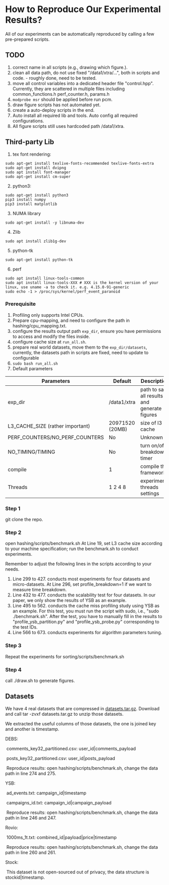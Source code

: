 # How to Reproduce Our Experimental Results?

All of our experiments can be automatically reproduced by calling a few pre-prepared scripts.

## TODO

1. correct name in all scripts (e.g., drawing which figure.).
2. clean all data path, do not use fixed "/data1/xtra/...", both in scripts and code.  - roughly done, need to be tested.
3. move all control variables into a dedicated header file "control.hpp". Currently, they are scattered in multiple files including common_functions.h perf_counter.h, params.h
4. `modprobe msr` should be applied before run pcm.
5. draw figure scripts has not automated yet.
6. create a auto-deploy scripts in the end.
7. Auto install all required lib and tools. Auto config all required configurations.
8. All figure scripts still uses hardcoded path /data1/xtra.

## Third-party Lib

1. tex font rendering:

```shell
sudo apt-get install texlive-fonts-recommended texlive-fonts-extra
sudo apt-get install dvipng
sudo apt install font-manager
sudo apt-get install cm-super
```

2. python3:

```shell
sudo apt-get install python3
pip3 install numpy
pip3 install matplotlib
```

3.  NUMA library

```shell
sudo apt-get install -y libnuma-dev
```

4. Zlib

```shell
sudo apt install zlib1g-dev
```

5. python-tk

```shell
sudo apt-get install python-tk
```

6. perf

```shell
sudo apt install linux-tools-common
sudo apt install linux-tools-XXX # XXX is the kernel version of your linux, use uname -a to check it. e.g. 4.15.0-91-generic
sudo echo -1 > /proc/sys/kernel/perf_event_paranoid
```

### Prerequisite

1. Profiling only supports Intel CPUs.
2. Prepare cpu-mapping, and need to configure the path in hashing/cpu_mapping.txt. 
3. configure the results output path `exp_dir`, ensure you have permissions to access and modify the files inside.
4. configure cache size at `run_all.sh`.
5. prepare real world datasets, move them to the `exp_dir/datasets`, currently, the datasets path in scripts are fixed, need to update to configurable
6. `sudo bash run_all.sh`
7. Default parameters

| Parameters                       | Default         | Description                                   |
| -------------------------------- | --------------- | --------------------------------------------- |
| exp_dir                          | /data1/xtra     | path to save all results and generate figures |
| L3_CACHE_SIZE (rather important) | 20971520 (20MB) | size of l3 cache                              |
| PERF_COUNTERS/NO_PERF_COUNTERS   | No              | Unknown                                       |
| NO_TIMING/TIMING                 | No              | turn on/off breakdown timer                   |
| compile                          | 1               | compile the framework                         |
| Threads                          | 1 2 4 8         | experiments threads settings                  |

### Step 1

git clone the repo.

### Step 2
open hashing/scripts/benchmark.sh
   At Line 19, set L3 cache size according to your machine specification;
   run the benchmark.sh to conduct experiments.

Remember to adjust the following lines in the scripts according to your needs.
  1. Line 299 to 427. 
     conducts most experiments for four datasets and micro-datasets.
     At Line 296, set profile_breakdown=1 if we want to measure time breakdown.
  2. Line 432 to 477.
     conducts the scalability test for four datasets. In our paper, we only show the results of YSB as an example.
  3. Line 495 to 562.
      conducts the cache miss profiling study using YSB as an example. 
      For this test, you must run the script with sudo, i.e., "sudo ./benchmark.sh".
      After the test, you have to manually fill in the results to "profile_ysb_partition.py" and "profile_ysb_probe.py" corresponding to the test IDs.
  4. Line 566 to 673.
     conducts experiments for algorithm parameters tuning.
### Step 3
Repeat the experiments for sorting/scripts/benchmark.sh

### Step 4
call ./draw.sh to generate figures.

## Datasets

We have 4 real datasets that are compressed in [datasets.tar.gz](https://www.dropbox.com/s/64z4xtpyhhmhojp/datasets.tar.gz). Download and call tar -zvxf datasets.tar.gz to unzip those datasets.

We extracted the useful columns of those datasets, the one is joined key and another is timestamp.

DEBS: 

​	comments_key32_partitioned.csv: user_id|comments_payload

​	posts_key32_partitioned.csv: user_id|posts_payload

​	Reproduce results: open hashing/scripts/benchmark.sh, change the data path in line 274 and 275. 

YSB:

​	ad_events.txt: campaign_id|timestamp

​	campaigns_id.txt: campaign_id|campaign_payload

​	Reproduce results: open hashing/scripts/benchmark.sh, change the data path in line 246 and 247. 

Rovio:

​	1000ms_1t.txt: combined_id|payload|price|timestamp

​	Reproduce results: open hashing/scripts/benchmark.sh, change the data path in line 260 and 261. 

Stock: 

​	This dataset is not open-sourced out of privacy, the data structure is stockid|timestamp.



